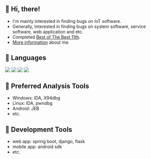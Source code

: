 :trident: Hi, there!
---
- I'm mainly interested in finding bugs on IoT software.
- Generally, Interested in finding bugs on system software, service software, web application and etc.
- Completed [Best of The Best 11th](https://www.kitribob.kr/).
- [More information](https://url.kr/rcyi31) about me.

<!--![Anurag's GitHub stats](https://github-readme-stats.vercel.app/api?username=zeroone-kr&theme=dark&show_icons=true)-->

:trident: Languages
---
  <img src="https://img.shields.io/badge/C-A8B9CC?style=for-the-badge&logo=C&logoColor=black"> <img src="https://img.shields.io/badge/C++-00599C?style=for-the-badge&logo=C++&logoColor=black"> <img src="https://img.shields.io/badge/python-3776AB?style=for-the-badge&logo=python&logoColor=black"> <img src="https://img.shields.io/badge/java-007396?style=for-the-badge&logo=java&logoColor=white">

:trident: Preferred Analysis Tools
---
- Windows: IDA, X94dbg
- Linux: IDA, pwndbg
- Android: JEB
- etc.

:trident: Development Tools
---
- web app: spring boot, django, flask
- mobile app: android sdk
- etc.



